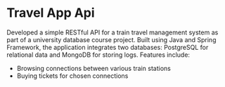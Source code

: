 # Travel App Api

Developed a simple RESTful API for a train travel management system as part of a university database course project. 
Built using Java and Spring Framework, the application integrates two databases: PostgreSQL for relational data and MongoDB for storing logs. Features include:
- Browsing connections between various train stations
- Buying tickets for chosen connections
